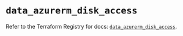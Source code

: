 # `data_azurerm_disk_access`

Refer to the Terraform Registry for docs: [`data_azurerm_disk_access`](https://registry.terraform.io/providers/hashicorp/azurerm/4.8.0/docs/data-sources/disk_access).
